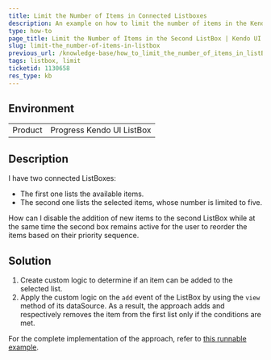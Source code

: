 ```yaml
---
title: Limit the Number of Items in Connected Listboxes
description: An example on how to limit the number of items in the Kendo UI ListBox.
type: how-to
page_title: Limit the Number of Items in the Second ListBox | Kendo UI ListBox
slug: limit-the_number-of-items-in-listbox
previous_url: /knowledge-base/how_to_limit_the_number_of_items_in_listBox
tags: listbox, limit
ticketid: 1130658
res_type: kb
---
```


## Environment

<table>
 <tr>
  <td>Product</td>
  <td>Progress Kendo UI ListBox</td>
 </tr>
</table>

## Description

I have two connected ListBoxes:
* The first one lists the available items.
* The second one lists the selected items, whose number is limited to five.

How can I disable the addition of new items to the second ListBox while at the same time the second box remains active for the user to reorder the items based on their priority sequence.

## Solution

1. Create custom logic to determine if an item can be added to the selected list.
1. Apply the custom logic on the `add` event of the ListBox by using the `view` method of its dataSource. As a result, the approach adds and respectively removes the item from the first list only if the conditions are met.

For the complete implementation of the approach, refer to [this runnable example](http://dojo.telerik.com/UYUsa).
